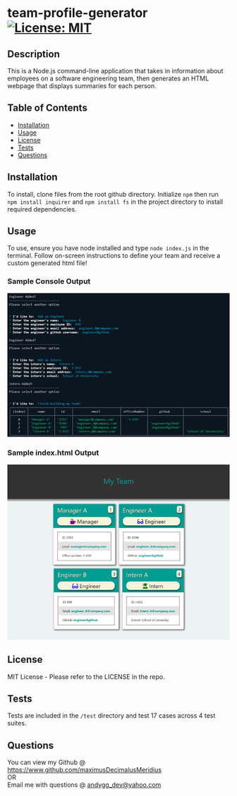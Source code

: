 # team-profile-generator [![License: MIT](https://img.shields.io/badge/License-MIT-yellow.svg)](https://opensource.org/licenses/MIT)

## Description

This is a Node.js command-line application that takes in information about employees on a software engineering team, then generates an HTML webpage that displays summaries for each person.

## Table of Contents

- [Installation](#installation)
- [Usage](#usage)
- [License](#license)
- [Tests](#tests)
- [Questions](#questions)

## Installation

To install, clone files from the root github directory.  Initialize `npm` then run `npm install inquirer` and `npm install fs` in the project directory to install required dependencies.

## Usage

To use, ensure you have node installed and type `node index.js` in the terminal.  Follow on-screen instructions to define your team and receive a custom generated html file!

### Sample Console Output
![Sample console output](./assets/console-output.png)

### Sample index.html Output
![Sample index.html Output](./assets/site-thumbnail.png)

## License

MIT License - Please refer to the LICENSE in the repo.

## Tests

Tests are included in the `/test` directory and test 17 cases across 4 test suites.

## Questions

You can view my Github @ https://www.github.com/maximusDecimalusMeridius  
OR  
Email me with questions @ [andygg_dev@yahoo.com](mailto:andygg_dev@yahoo.com?subject=Question%20About%20team-profile-generator%20App)
    